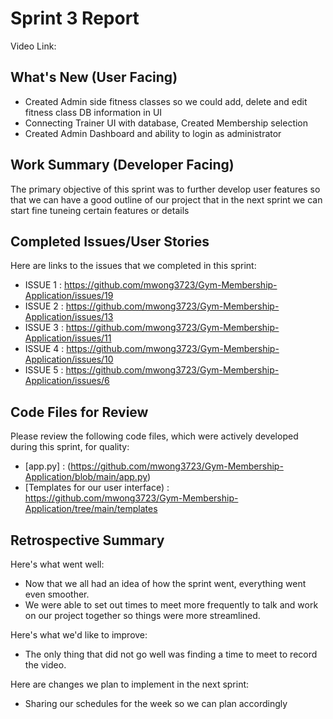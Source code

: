 # Sprint 3 Report 
Video Link: 
## What's New (User Facing)
 * Created Admin side fitness classes so we could add, delete and edit fitness class DB information in UI
 * Connecting Trainer UI with database, Created Membership selection
 * Created Admin Dashboard and ability to login as administrator

## Work Summary (Developer Facing)
The primary objective of this sprint was to further develop user features so that we can have a good outline of our project that in the next sprint we can start fine tuneing certain features or details


## Completed Issues/User Stories
Here are links to the issues that we completed in this sprint:

 * ISSUE 1 : https://github.com/mwong3723/Gym-Membership-Application/issues/19
 * ISSUE 2 : https://github.com/mwong3723/Gym-Membership-Application/issues/13
 * ISSUE 3 : https://github.com/mwong3723/Gym-Membership-Application/issues/11
 * ISSUE 4 : https://github.com/mwong3723/Gym-Membership-Application/issues/10
 * ISSUE 5 : https://github.com/mwong3723/Gym-Membership-Application/issues/6


## Code Files for Review
Please review the following code files, which were actively developed during this sprint, for quality:
 * [app.py] : (https://github.com/mwong3723/Gym-Membership-Application/blob/main/app.py)
 * [Templates for our user interface) : https://github.com/mwong3723/Gym-Membership-Application/tree/main/templates
 
## Retrospective Summary
Here's what went well:
  * Now that we all had an idea of how the sprint went, everything went even smoother.
  * We were able to set out times to meet more frequently to talk and work on our project together so things were more streamlined.
 
Here's what we'd like to improve:
   * The only thing that did not go well was finding a time to meet to record the video.
  
Here are changes we plan to implement in the next sprint:
   * Sharing our schedules for the week so we can plan accordingly
